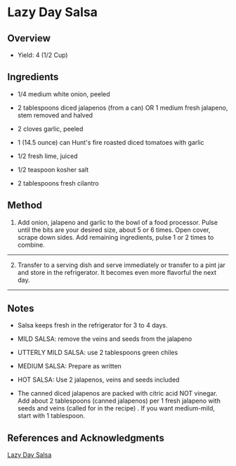 # Lazy Day Salsa

## Overview

- Yield: 4 (1/2 Cup)

## Ingredients

- 1/4 medium white onion, peeled

- 2 tablespoons diced jalapenos (from a can) OR 1 medium fresh jalapeno, stem removed and halved

- 2 cloves garlic, peeled

- 1 (14.5 ounce) can Hunt's fire roasted diced tomatoes with garlic

- 1/2 fresh lime, juiced

- 1/2 teaspoon kosher salt

- 2 tablespoons fresh cilantro

## Method

1. Add onion, jalapeno and garlic to the bowl of a food processor. Pulse until the bits are your desired size, about 5 or 6 times. Open cover, scrape down sides. Add remaining ingredients, pulse 1 or 2 times to combine.
---

2. Transfer to a serving dish and serve immediately or transfer to a pint jar and store in the refrigerator. It becomes even more flavorful the next day.
---


## Notes

- Salsa keeps fresh in the refrigerator for 3 to 4 days.

- MILD SALSA: remove the veins and seeds from the jalapeno

- UTTERLY MILD SALSA: use 2 tablespoons green chiles

- MEDIUM SALSA: Prepare as written

- HOT SALSA: Use 2 jalapenos, veins and seeds included

- The canned diced jalapenos are packed with citric acid NOT vinegar. Add about 2 tablespoons (canned jalapenos) per 1 fresh jalapeno with seeds and veins (called for in the recipe) . If you want medium-mild, start with 1 tablespoon.

## References and Acknowledgments

[Lazy Day Salsa](https://www.theslowroasteditalian.com/2015/06/lazy-day-salsa.html)
